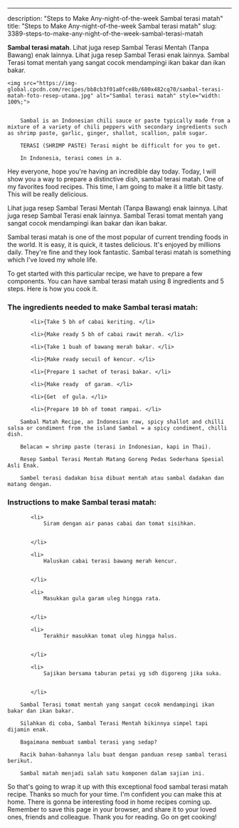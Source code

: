 ---
description: "Steps to Make Any-night-of-the-week Sambal terasi matah"
title: "Steps to Make Any-night-of-the-week Sambal terasi matah"
slug: 3389-steps-to-make-any-night-of-the-week-sambal-terasi-matah

<p>
	<strong>Sambal terasi matah</strong>. 
	Lihat juga resep Sambal Terasi Mentah (Tanpa Bawang) enak lainnya. Lihat juga resep Sambal Terasi enak lainnya. Sambal Terasi tomat mentah yang sangat cocok mendampingi ikan bakar dan ikan bakar.
</p>
<p>
	
	<img src="https://img-global.cpcdn.com/recipes/bb8cb3f01a0fce8b/680x482cq70/sambal-terasi-matah-foto-resep-utama.jpg" alt="Sambal terasi matah" style="width: 100%;">
	
	
		Sambal is an Indonesian chili sauce or paste typically made from a mixture of a variety of chili peppers with secondary ingredients such as shrimp paste, garlic, ginger, shallot, scallion, palm sugar.
	
		TERASI (SHRIMP PASTE) Terasi might be difficult for you to get.
	
		In Indonesia, terasi comes in a.
	
</p>
<p>
	Hey everyone, hope you're having an incredible day today. Today, I will show you a way to prepare a distinctive dish, sambal terasi matah. One of my favorites food recipes. This time, I am going to make it a little bit tasty. This will be really delicious.
</p>
	
<p>
	Lihat juga resep Sambal Terasi Mentah (Tanpa Bawang) enak lainnya. Lihat juga resep Sambal Terasi enak lainnya. Sambal Terasi tomat mentah yang sangat cocok mendampingi ikan bakar dan ikan bakar.
</p>
<p>
	Sambal terasi matah is one of the most popular of current trending foods in the world. It is easy, it is quick, it tastes delicious. It's enjoyed by millions daily. They're fine and they look fantastic. Sambal terasi matah is something which I've loved my whole life.
</p>

<p>
To get started with this particular recipe, we have to prepare a few components. You can have sambal terasi matah using 8 ingredients and 5 steps. Here is how you cook it.
</p>

<h3>The ingredients needed to make Sambal terasi matah:</h3>

<ol>
	
		<li>{Take 5 bh of cabai keriting. </li>
	
		<li>{Make ready 5 bh of cabai rawit merah. </li>
	
		<li>{Take 1 buah of bawang merah bakar. </li>
	
		<li>{Make ready secuil of kencur. </li>
	
		<li>{Prepare 1 sachet of terasi bakar. </li>
	
		<li>{Make ready  of garam. </li>
	
		<li>{Get  of gula. </li>
	
		<li>{Prepare 10 bh of tomat rampai. </li>
	
</ol>
<p>
	
		Sambal Matah Recipe, an Indonesian raw, spicy shallot and chilli salsa or condiment from the island Sambal = a spicy condiment, chilli dish.
	
		Belacan = shrimp paste (terasi in Indonesian, kapi in Thai).
	
		Resep Sambal Terasi Mentah Matang Goreng Pedas Sederhana Spesial Asli Enak.
	
		Sambel terasi dadakan bisa dibuat mentah atau sambal dadakan dan matang dengan.
	
</p>

<h3>Instructions to make Sambal terasi matah:</h3>

<ol>
	
		<li>
			Siram dengan air panas cabai dan tomat sisihkan.
			
			
		</li>
	
		<li>
			Haluskan cabai terasi bawang merah kencur.
			
			
		</li>
	
		<li>
			Masukkan gula garam uleg hingga rata.
			
			
		</li>
	
		<li>
			Terakhir masukkan tomat uleg hingga halus.
			
			
		</li>
	
		<li>
			Sajikan bersama taburan petai yg sdh digoreng jika suka.
			
			
		</li>
	
</ol>

<p>
	
		Sambal Terasi tomat mentah yang sangat cocok mendampingi ikan bakar dan ikan bakar.
	
		Silahkan di coba, Sambal Terasi Mentah bikinnya simpel tapi dijamin enak.
	
		Bagaimana membuat sambal terasi yang sedap?
	
		Racik bahan-bahannya lalu buat dengan panduan resep sambal terasi berikut.
	
		Sambal matah menjadi salah satu komponen dalam sajian ini.
	
</p>

<p>
	So that's going to wrap it up with this exceptional food sambal terasi matah recipe. Thanks so much for your time. I'm confident you can make this at home. There is gonna be interesting food in home recipes coming up. Remember to save this page in your browser, and share it to your loved ones, friends and colleague. Thank you for reading. Go on get cooking!
</p>
